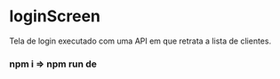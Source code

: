 # loginScreen
Tela de login executado com uma API em que retrata a lista de clientes.
### npm i => npm run de
